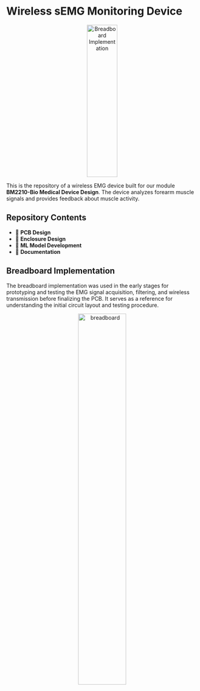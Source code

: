 # Wireless sEMG Monitoring Device

<div align="center">
  <img src="https://github.com/user-attachments/assets/6518390a-a886-490f-900e-de0ceeaffaa8" alt="Breadboard Implementation" width="40%" height="400"/>
</div>



This is the repository of a wireless EMG device built for our module **BM2210-Bio Medical Device Design**. The device analyzes forearm muscle signals and provides feedback about muscle activity.

## Repository Contents

- 🧩 **PCB Design**  
- 🧱 **Enclosure Design**  
- 🤖 **ML Model Development**  
- 📄 **Documentation**  

## Breadboard Implementation

The breadboard implementation was used in the early stages for prototyping and testing the EMG signal acquisition, filtering, and wireless transmission before finalizing the PCB. It serves as a reference for understanding the initial circuit layout and testing procedure.

<div align="center">
  <img src="https://github.com/user-attachments/assets/362a04dd-55c9-49be-b13d-9621e3c1e66e" alt="breadboard" width="50%"/>
</div>
